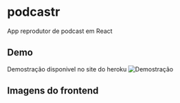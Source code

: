 # podcastr
App reprodutor de podcast em React  

## Demo
Demostração disponivel no site do heroku
![Demostração](https://podcastrnext.herokuapp.com)

## Imagens do frontend

